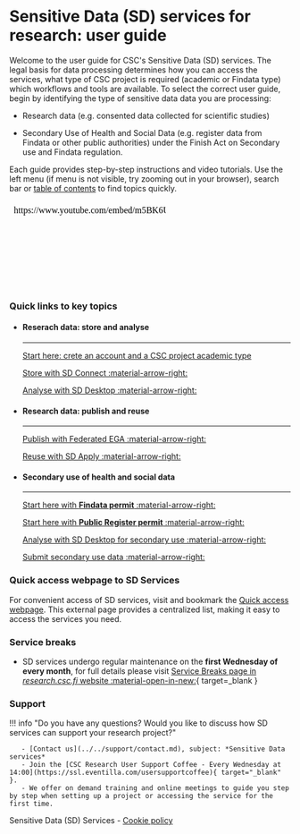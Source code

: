 # Sensitive Data (SD) services for research: user guide

Welcome to the user guide for CSC's Sensitive Data (SD) services. The legal basis for data processing determines how you can access the services, what type of CSC project is required (academic or Findata type) which workflows and tools are available. To select the correct user guide, begin by identifying the type of sensitive data data you are processing:

* Research data (e.g. consented data collected for scientific studies)
  
* Secondary Use of Health and Social Data (e.g. register data from Findata or other public authorities) under the Finish Act on Secondary use and Findata regulation. 

Each guide provides step-by-step instructions and video tutorials. Use the left menu (if menu is not visible, try zooming out in your browser), search bar or [table of contents](sd-services-toc.md) to find topics quickly. 


<iframe width="280" height="155" srcdoc="https://www.youtube.com/embed/m5BK6UdWbNg" title="YouTube video player" frameborder="0" allow="accelerometer; autoplay; clipboard-write; encrypted-media; gyroscope; picture-in-picture" allowfullscreen></iframe>


### Quick links to key topics

<div class="grid cards csc-quick-links" markdown>

- #### Reserach data: store and analyse

    ---

    [Start here: crete an account and a CSC project academic type](sd-access.md)

    [Store with SD Connect :material-arrow-right:](sd_connect.md)

    [Analyse with SD Desktop :material-arrow-right:](sd_desktop.md)


- #### Research data: publish and reuse 

    ---

    [Publish with Federated EGA :material-arrow-right:](federatedega.md)

    [Reuse with SD Apply :material-arrow-right:](sd-apply.md)


- #### Secondary use of health and social data

    ---

    [Start here with **Findata permit** :material-arrow-right:](findata-permit.md)

    [Start here with **Public Register permit** :material-arrow-right:](single-register-permit.md)

    [Analyse with SD Desktop for secondary use :material-arrow-right:](sd-desktop-audited.md)

    [Submit secondary use data :material-arrow-right:](single-register-submission.md)

</div>



### Quick access webpage to SD Services

For convenient access of SD services, visit and bookmark the [Quick access webpage](https://research.csc.fi/sensitive-data/sensitive-data-sd-services-for-research/links-to-services/). This external page provides a centralized list, making it easy to access the services you need.


### Service breaks

* SD services undergo regular maintenance on the **first Wednesday of every month**, for full details please visit [Service Breaks page in _research.csc.fi_ website :material-open-in-new:](https://research.csc.fi/service-breaks){ target=_blank }


### Support

!!! info "Do you have any questions? Would you like to discuss how SD services can support your research project?"

       - [Contact us](../../support/contact.md), subject: *Sensitive Data services*
       - Join the [CSC Research User Support Coffee - Every Wednesday at 14:00](https://ssl.eventilla.com/usersupportcoffee){ target="_blank" }.
       - We offer on demand training and online meetings to guide you step by step when setting up a project or accessing the service for the first time.


Sensitive Data (SD) Services - [Cookie policy](sd-cookie-policy.md)

